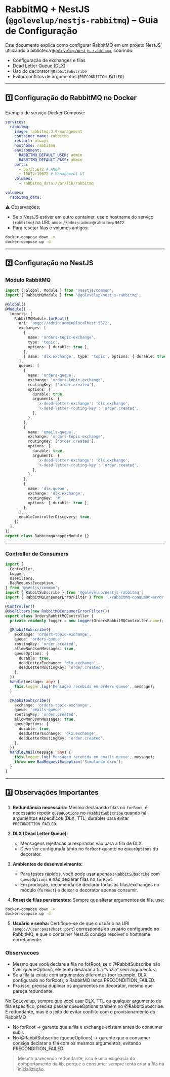 # RabbitMQ + NestJS (`@golevelup/nestjs-rabbitmq`) – Guia de Configuração

Este documento explica como configurar RabbitMQ em um projeto NestJS utilizando a biblioteca [`@golevelup/nestjs-rabbitmq`](https://github.com/golevelup/nestjs/tree/main/libs/rabbitmq), cobrindo:

- Configuração de exchanges e filas
- Dead Letter Queue (DLX)
- Uso do decorator `@RabbitSubscribe`
- Evitar conflitos de argumentos (`PRECONDITION_FAILED`)

---

## 1️⃣ Configuração do RabbitMQ no Docker

Exemplo de serviço Docker Compose:

```yaml
services:
  rabbitmq:
    image: rabbitmq:3.9-management
    container_name: rabbitmq
    restart: always
    hostname: rabbitmq
    environment:
      RABBITMQ_DEFAULT_USER: admin
      RABBITMQ_DEFAULT_PASS: admin
    ports:
      - 5672:5672 # AMQP
      - 15672:15672 # Management UI
    volumes:
      - rabbitmq_data:/var/lib/rabbitmq

volumes:
  rabbitmq_data:
```

⚠️ Observações:

- Se o NestJS estiver em outro container, use o hostname do serviço (`rabbitmq`) na URI:
  `amqp://admin:admin@rabbitmq:5672`
- Para resetar filas e volumes antigos:

```bash
docker-compose down -v
docker-compose up -d
```

---

## 2️⃣ Configuração no NestJS

### Módulo RabbitMQ

```ts
import { Global, Module } from '@nestjs/common';
import { RabbitMQModule } from '@golevelup/nestjs-rabbitmq';

@Global()
@Module({
  imports: [
    RabbitMQModule.forRoot({
      uri: 'amqp://admin:admin@localhost:5672',
      exchanges: [
        {
          name: 'orders-topic-exchange',
          type: 'topic',
          options: { durable: true },
        },
        { name: 'dlx.exchange', type: 'topic', options: { durable: true } },
      ],
      queues: [
        {
          name: 'orders-queue',
          exchange: 'orders-topic-exchange',
          routingKey: ['order.created'],
          options: {
            durable: true,
            arguments: {
              'x-dead-letter-exchange': 'dlx.exchange',
              'x-dead-letter-routing-key': 'order.created',
            },
          },
        },
        {
          name: 'emails-queue',
          exchange: 'orders-topic-exchange',
          routingKey: ['order.created'],
          options: {
            durable: true,
            arguments: {
              'x-dead-letter-exchange': 'dlx.exchange',
              'x-dead-letter-routing-key': 'order.created',
            },
          },
        },
        {
          name: 'dlx.queue',
          exchange: 'dlx.exchange',
          routingKey: '#',
          options: { durable: true },
        },
      ],
      enableControllerDiscovery: true,
    }),
  ],
})
export class RabbitmqWrapperModule {}
```

---

### Controller de Consumers

```ts
import {
  Controller,
  Logger,
  UseFilters,
  BadRequestException,
} from '@nestjs/common';
import { RabbitSubscribe } from '@golevelup/nestjs-rabbitmq';
import { RabbitMQConsumerErrorFilter } from './rabbitmq-consumer-error.filter';

@Controller()
@UseFilters(new RabbitMQConsumerErrorFilter())
export class OrdersRabbitMQController {
  private readonly logger = new Logger(OrdersRabbitMQController.name);

  @RabbitSubscribe({
    exchange: 'orders-topic-exchange',
    queue: 'orders-queue',
    routingKey: 'order.created',
    allowNonJsonMessages: true,
    queueOptions: {
      durable: true,
      deadLetterExchange: 'dlx.exchange',
      deadLetterRoutingKey: 'order.created',
    },
  })
  handle(message: any) {
    this.logger.log('Mensagem recebida em orders-queue', message);
  }

  @RabbitSubscribe({
    exchange: 'orders-topic-exchange',
    queue: 'emails-queue',
    routingKey: 'order.created',
    allowNonJsonMessages: true,
    queueOptions: {
      durable: true,
      deadLetterExchange: 'dlx.exchange',
      deadLetterRoutingKey: 'order.created',
    },
  })
  handleEmail(message: any) {
    this.logger.log('Mensagem recebida em emails-queue', message);
    throw new BadRequestException('Simulando erro');
  }
}
```

---

## 3️⃣ Observações Importantes

1. **Redundância necessária:**
   Mesmo declarando filas no `forRoot`, é necessário repetir `queueOptions` no `@RabbitSubscribe` quando há argumentos específicos (DLX, TTL, durable) para evitar `PRECONDITION_FAILED`.

2. **DLX (Dead Letter Queue):**

   - Mensagens rejeitadas ou expiradas vão para a fila de DLX.
   - Deve ser configurada tanto no `forRoot` quanto no `queueOptions` do decorator.

3. **Ambientes de desenvolvimento:**

   - Para testes rápidos, você pode usar apenas `@RabbitSubscribe` com `queueOptions` e não declarar filas no `forRoot`.
   - Em produção, recomenda-se declarar todas as filas/exchanges no módulo (`forRoot`) e deixar o decorator apenas consumir.

4. **Reset de filas persistentes:**
   Sempre que alterar argumentos de fila, use:

```bash
docker-compose down -v
docker-compose up -d
```

5. **Usuário e senha:**
   Certifique-se de que o usuário na URI (`amqp://user:pass@host:port`) corresponda ao usuário configurado no RabbitMQ, e que o container NestJS consiga resolver o hostname corretamente.

### Observacoes

- Mesmo que você declare a fila no forRoot, se o @RabbitSubscribe não tiver queueOptions, ele tenta declarar a fila “vazia” sem argumentos.
- Se a fila já existe com argumentos diferentes (por exemplo, DLX configurado no forRoot), o RabbitMQ lança PRECONDITION_FAILED.
- Pra isso, precisa duplicar os argumentos no decorator, mesmo que pareça redundante.

No GoLevelup, sempre que você usar DLX, TTL ou qualquer argumento de fila específico, precisa passar queueOptions também no @RabbitSubscribe.
É redundante, mas é o jeito de evitar conflito com o provisionamento do RabbitMQ

- No forRoot → garante que a fila e exchange existam antes do consumer subir.
- No @RabbitSubscribe (queueOptions) → garante que o consumer consiga declarar a fila com os mesmos argumentos, evitando PRECONDITION_FAILED.

> Mesmo parecendo redundante, isso é uma exigência do comportamento da lib, porque o consumer sempre tenta criar a fila na inicialização.
